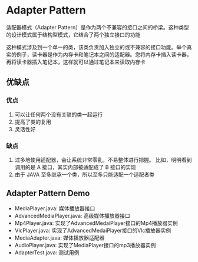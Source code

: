 # Adapter Pattern
适配器模式（Adapter Pattern）是作为两个不兼容的接口之间的桥梁。这种类型的设计模式属于结构型模式，它结合了两个独立接口的功能

这种模式涉及到一个单一的类，该类负责加入独立的或不兼容的接口功能。举个真实的例子，读卡器是作为内存卡和笔记本之间的适配器。您将内存卡插入读卡器，再将读卡器插入笔记本，这样就可以通过笔记本来读取内存卡

## 优缺点

### 优点
1. 可以让任何两个没有关联的类一起运行
2. 提高了类的复用
3. 灵活性好

### 缺点
1. 过多地使用适配器，会让系统非常零乱，不易整体进行把握。
比如，明明看到调用的是 A 接口，其实内部被适配成了 B 接口的实现
2. 由于 JAVA 至多继承一个类，所以至多只能适配一个适配者类

## Adapter Pattern Demo
+ MediaPlayer.java: 媒体播放器接口
+ AdvancedMediaPlayer.java: 高级媒体播放器接口
+ Mp4Player.java: 实现了AdvancedMedaiPlayer接口的Mp4播放器实例
+ VlcPlayer.java: 实现了AdvancedMedaiPlayer接口的Vlc播放器实例
+ MediaAdapter.java: 媒体播放器适配器
+ AudioPlayer.java: 实现了MediaPlayer接口的mp3播放器实例
+ AdapterTest.java: 测试用例
